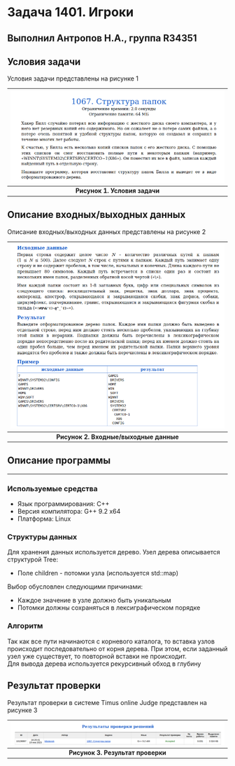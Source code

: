 # Задача 1401. Игроки
Выполнил Антропов Н.А., группа R34351
---
## Условия задачи

Условия задачи представлены на рисунке 1

| ![Условия задачи](./img/Task.png) |
|:--:|
| <b>Рисунок 1. Условия задачи</b> |

## Описание входных/выходных данных

Описание входных/выходных данных представлены на рисунке 2

| ![Входные и выходные данные](./img/InputOutput.png) |
|:--:|
| <b>Рисунок 2. Входные/выходные данные</b> |

## Описание программы
---
### Используемые средства

* Язык программирования: C++
* Версия компилятора: G++ 9.2 x64
* Платформа: Linux

### Структуры данных

Для хранения данных используется дерево. Узел дерева описывается структурой Tree:
* Поле children - потомки узла (используется std::map)

Выбор обусловлен следующими причинами:
* Каждое значение в узле должно быть уникальным
* Потомки должны сохраняться в лексиграфическом порядке

### Алгоритм

Так как все пути начинаются с корневого каталога, то вставка узлов происходит последовательно от корня дерева. При этом, если заданный узел уже существует, то повторной вставки не происходит.<br>
Для вывода дерева используется рекурсивный обход в глубину

## Результат проверки

Результат проверки в системе Timus online Judge представлен на рисунке 3

| ![Результат проверки](./img/Result.png) |
|:--:|
| <b>Рисунок 3. Результат проверки</b> |
